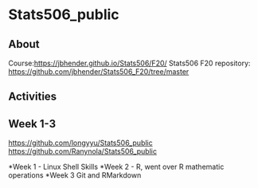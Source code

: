 # Stats506_public

## About
Course:https://jbhender.github.io/Stats506/F20/
Stats506 F20 repository: https://github.com/jbhender/Stats506_F20/tree/master

## Activities
## Week 1-3
https://github.com/longyyu/Stats506_public
https://github.com/Ranynola/Stats506_public

*Week 1 - Linux Shell Skills
*Week 2 - R, went over R mathematic operations
*Week 3 Git and RMarkdown 
